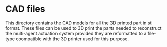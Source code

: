 # CAD files

This directory contains the CAD models for all the 3D printed part in stl format. These files can be used to 3D print the parts needed to reconstruct the multi-agent actuation system provided they are reformatted to a file-type coompatible with the 3D printer used for this purpose.
